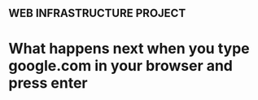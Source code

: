 ## WEB INFRASTRUCTURE PROJECT 
# What happens next when you type google.com in your browser and press enter 
